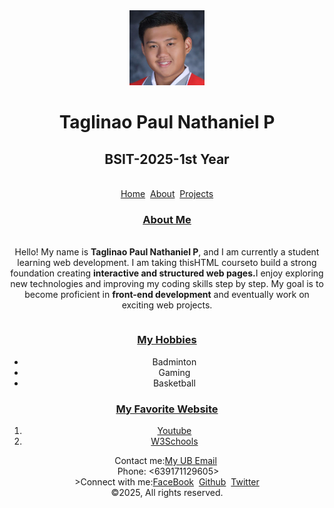 <!DOCTYPE html>
<html lang="en">
<head>
    <meta charset="UTF-8">
    <meta name="viewport" content="width=device-width, initial-scale=1.0">
    <title>Laboratory Exam Taglinao Paul Nathaniel P</title>
</head>
<body>
    <Center><table><img src="Profile Picture.png" height=120px width=120px</Center>
     <h1>Taglinao Paul Nathaniel P</h1>
     <h2>BSIT-2025-1st Year</h2>
        <br>
        <a href="https://20242263-hue.github.io/Home/">Home</a>&nbsp;
        <a href="mailto:someone@example.com">About</a>&nbsp;
        <a href="https://20242263-hue.github.io/Project/">Projects</a>
    </Center>
    
<h3><a href="mailto:someone@example.com">About Me</a></h3>
<p><br>Hello! My name is <b>Taglinao Paul Nathaniel P</b>, and I am currently a student learning web development. I am taking this<a>HTML course</a>to 
build a strong foundation creating <b>interactive and structured web pages.</b>I enjoy exploring new technologies and
 improving my coding skills step by step. My goal is to become proficient in <b>front-end development</b> and eventually work
 on exciting web projects.</p></table>
<h3><a href="mailto:someone@example.com">My Hobbies</a></h3>
<ul>
    <li>Badminton</li>
    <li>Gaming</li>
    <li>Basketball</li>
</ul>
<h3><a href="mailto:someone@example.com">My Favorite Website</a></h3>
<ol>
    <li><a href="https://www.youtube.com/" target="_blank">Youtube</a></li>
    <li><a href="https://www.w3schools.com/" target="_blank">W3Schools</a></li>
</ol>
</body>
</html>
<p><footer>Contact me:<a href="20242263@s.ubaguio.edu">My UB Email</a>&nbsp;</footer>&nbsp;Phone: <639171129605>
    <br>
    <center>>Connect with me:<a href="https://www.facebook.com/">FaceBook</a>&nbsp;
        <a href="https://github.com/">Github</a>&nbsp;
        <a href="https://x.com/">Twitter</a>
        <br>
        &copy;2025<Taglinao Paul Nathaniel P.>, All rights reserved.</center
